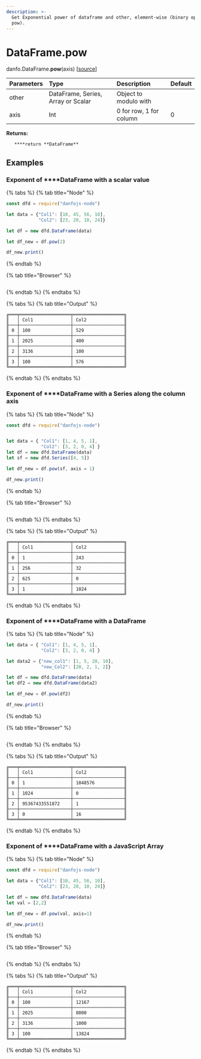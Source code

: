 ```yaml
---
description: >-
  Get Exponential power of dataframe and other, element-wise (binary operator
  pow).
---
```


# DataFrame.pow

danfo.DataFrame.**pow**\(axis\) \[[source](https://github.com/opensource9ja/danfojs/blob/3398c2f540c16ac95599a05b6f2db4eff8a258c9/danfojs/src/core/frame.js#L418)\]

| Parameters | Type | Description | Default |
| :--- | :--- | :--- | :--- |
| other | DataFrame, Series, Array or Scalar | Object to modulo with |  |
| axis | Int | 0 for row, 1 for column | 0 |

**Returns:**

       ****return **DataFrame**

## **Examples**

### Exponent of ****DataFrame with a scalar value

{% tabs %}
{% tab title="Node" %}
```javascript
const dfd = require("danfojs-node")

let data = {"Col1": [10, 45, 56, 10],
            "Col2": [23, 20, 10, 24]}

let df = new dfd.DataFrame(data)

let df_new = df.pow(2)

df_new.print()
```
{% endtab %}

{% tab title="Browser" %}
```

```
{% endtab %}
{% endtabs %}

{% tabs %}
{% tab title="Output" %}
```text
╔═══╤═══════════════════╤═══════════════════╗
║   │ Col1              │ Col2              ║
╟───┼───────────────────┼───────────────────╢
║ 0 │ 100               │ 529               ║
╟───┼───────────────────┼───────────────────╢
║ 1 │ 2025              │ 400               ║
╟───┼───────────────────┼───────────────────╢
║ 2 │ 3136              │ 100               ║
╟───┼───────────────────┼───────────────────╢
║ 3 │ 100               │ 576               ║
╚═══╧═══════════════════╧═══════════════════╝
```
{% endtab %}
{% endtabs %}

### Exponent of  ****DataFrame with a Series along the column axis

{% tabs %}
{% tab title="Node" %}
```javascript
const dfd = require("danfojs-node")


let data = { "Col1": [1, 4, 5, 1],
             "Col2": [3, 2, 0, 4] }
let df = new dfd.DataFrame(data)
let sf = new dfd.Series([4, 5])

let df_new = df.pow(sf, axis = 1)

df_new.print()
```
{% endtab %}

{% tab title="Browser" %}
```

```
{% endtab %}
{% endtabs %}

{% tabs %}
{% tab title="Output" %}
```text
╔═══╤═══════════════════╤═══════════════════╗
║   │ Col1              │ Col2              ║
╟───┼───────────────────┼───────────────────╢
║ 0 │ 1                 │ 243               ║
╟───┼───────────────────┼───────────────────╢
║ 1 │ 256               │ 32                ║
╟───┼───────────────────┼───────────────────╢
║ 2 │ 625               │ 0                 ║
╟───┼───────────────────┼───────────────────╢
║ 3 │ 1                 │ 1024              ║
╚═══╧═══════════════════╧═══════════════════╝
```
{% endtab %}
{% endtabs %}

### Exponent of  ****DataFrame with a DataFrame

{% tabs %}
{% tab title="Node" %}
```javascript
let data = { "Col1": [1, 4, 5, 1],
             "Col2": [3, 2, 0, 4] }

let data2 = {"new_col1": [1, 5, 20, 10],
             "new_Col2": [20, 2, 1, 2]}

let df = new dfd.DataFrame(data)
let df2 = new dfd.DataFrame(data2)

let df_new = df.pow(df2)

df_new.print()

```
{% endtab %}

{% tab title="Browser" %}
```

```
{% endtab %}
{% endtabs %}

{% tabs %}
{% tab title="Output" %}
```text
╔═══╤═══════════════════╤═══════════════════╗
║   │ Col1              │ Col2              ║
╟───┼───────────────────┼───────────────────╢
║ 0 │ 1                 │ 1048576           ║
╟───┼───────────────────┼───────────────────╢
║ 1 │ 1024              │ 0                 ║
╟───┼───────────────────┼───────────────────╢
║ 2 │ 95367433551872    │ 1                 ║
╟───┼───────────────────┼───────────────────╢
║ 3 │ 0                 │ 16                ║
╚═══╧═══════════════════╧═══════════════════╝
```
{% endtab %}
{% endtabs %}

### Exponent of ****DataFrame with a JavaScript Array

{% tabs %}
{% tab title="Node" %}
```javascript
const dfd = require("danfojs-node")

let data = {"Col1": [10, 45, 56, 10],
            "Col2": [23, 20, 10, 24]}

let df = new dfd.DataFrame(data)
let val = [2,2]

let df_new = df.pow(val, axis=1)

df_new.print()
```
{% endtab %}

{% tab title="Browser" %}
```

```
{% endtab %}
{% endtabs %}

{% tabs %}
{% tab title="Output" %}
```text
╔═══╤═══════════════════╤═══════════════════╗
║   │ Col1              │ Col2              ║
╟───┼───────────────────┼───────────────────╢
║ 0 │ 100               │ 12167             ║
╟───┼───────────────────┼───────────────────╢
║ 1 │ 2025              │ 8000              ║
╟───┼───────────────────┼───────────────────╢
║ 2 │ 3136              │ 1000              ║
╟───┼───────────────────┼───────────────────╢
║ 3 │ 100               │ 13824             ║
╚═══╧═══════════════════╧═══════════════════╝
```
{% endtab %}
{% endtabs %}

